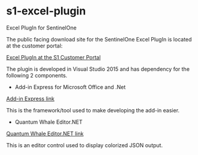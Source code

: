 # s1-excel-plugin
Excel PlugIn for SentinelOne 

The public facing download site for the SentinelOne Excel PlugIn is located at the customer portal:

[Excel PlugIn at the S1 Customer Portal](https://support.sentinelone.com/hc/en-us/articles/115004215085-SentinelOne-Excel-PlugIn)

The plugin is developed in Visual Studio 2015 and has dependency for the following 2 components.

- Add-in Express for Microsoft Office and .Net

[Add-in Express link](https://www.add-in-express.com/add-in-net/index.php)

This is the framework/tool used to make developing the add-in easier.

- Quantum Whale Editor.NET

[Quantum Whale Editor.NET link](http://www.qwhale.net/products/editor.htm)

This is an editor control used to display colorized JSON output.
